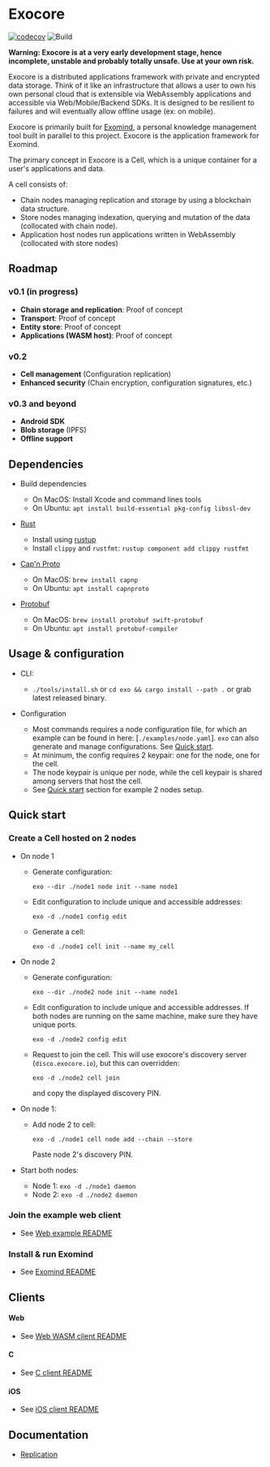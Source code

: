 # Exocore
[![codecov](https://codecov.io/gh/appaquet/exocore/branch/master/graph/badge.svg?token=OKZAHfPlaP)](https://codecov.io/gh/appaquet/exocore)
![Build](https://github.com/appaquet/exocore/workflows/Push%20tester/badge.svg)

**Warning: Exocore is at a very early development stage, hence incomplete, unstable and probably totally unsafe. Use at your own risk.**

Exocore is a distributed applications framework with private and encrypted data storage. Think of it like an infrastructure that allows
a user to own his own personal cloud that is extensible via WebAssembly applications and accessible via Web/Mobile/Backend SDKs. It is
designed to be resilient to failures and will eventually allow offline usage (ex: on mobile). 

Exocore is primarily built for [Exomind](https://github.com/appaquet/exomind), a personal knowledge management tool built in parallel
to this project. Exocore is the application framework for Exomind.

The primary concept in Exocore is a Cell, which is a unique container for a user's applications and data.

A cell consists of:
* Chain nodes managing replication and storage by using a blockchain data structure.
* Store nodes managing indexation, querying and mutation of the data (collocated with chain node).
* Application host nodes run applications written in WebAssembly (collocated with store nodes)

## Roadmap
### v0.1 (in progress)
* **Chain storage and replication**: Proof of concept
* **Transport**: Proof of concept
* **Entity store**: Proof of concept
* **Applications (WASM host)**:  Proof of concept

### v0.2
* **Cell management** (Configuration replication)
* **Enhanced security** (Chain encryption, configuration signatures, etc.)

### v0.3 and beyond
* **Android SDK**
* **Blob storage**  (IPFS)
* **Offline support**


## Dependencies
* Build dependencies
    * On MacOS: Install Xcode and command lines tools
    * On Ubuntu: `apt install build-essential pkg-config libssl-dev`

* [Rust](https://www.rust-lang.org/learn/get-started)
  * Install using [rustup](https://www.rust-lang.org/learn/get-started)
  * Install `clippy` and `rustfmt`: `rustup component add clippy rustfmt`
  
* [Cap'n Proto](https://capnproto.org/install.html)
    * On MacOS: `brew install capnp` 
    * On Ubuntu: `apt install capnproto` 

* [Protobuf](https://developers.google.com/protocol-buffers/)
    * On MacOS: `brew install protobuf swift-protobuf` 
    * On Ubuntu: `apt install protobuf-compiler` 
    

## Usage & configuration
* CLI:
  * `./tools/install.sh` or `cd exo && cargo install --path .` or grab latest released binary.

* Configuration
    * Most commands requires a node configuration file, for which an example can be found in here: [`./examples/node.yaml`].
      `exo` can also generate and manage configurations. See [Quick start](#quick-start).
    * At minimum, the config requires 2 keypair: one for the node, one for the cell.
    * The node keypair is unique per node, while the cell keypair is shared among servers that host the cell.
    * See [Quick start](#quick-start) section for example 2 nodes setup.
    
## Quick start

### Create a Cell hosted on 2 nodes
* On node 1
  * Generate configuration: 

    `exo --dir ./node1 node init --name node1`

  * Edit configuration to include unique and accessible addresses:

    `exo -d ./node1 config edit`

  * Generate a cell:

    `exo -d ./node1 cell init --name my_cell`

* On node 2
  * Generate configuration: 

    `exo --dir ./node2 node init --name node1`

  * Edit configuration to include unique and accessible addresses. 
    If both nodes are running on the same machine, make sure they have unique ports.

    `exo -d ./node2 config edit`

  * Request to join the cell. 
    This will use exocore's discovery server (`disco.exocore.io`), but this can overridden:

    `exo -d ./node2 cell join`

    and copy the displayed discovery PIN.

* On node 1:
  * Add node 2 to cell:

    `exo -d ./node1 cell node add --chain --store` 

    Paste node 2's discovery PIN.

* Start both nodes:
  * Node 1: `exo -d ./node1 daemon`
  * Node 2: `exo -d ./node2 daemon`

### Join the example web client
* See [Web example README](./examples/web/README.md#Running)

### Install & run Exomind
* See [Exomind README](https://github.com/appaquet/exomind)

## Clients
#### Web
* See [Web WASM client README](./clients/web/README.md)

#### C
* See [C client README](./clients/c/README.md)

#### iOS
* See [iOS client README](./clients/ios/README.md)
  
## Documentation
* [Replication](chain/replication.md)
